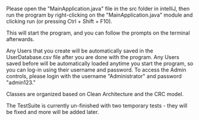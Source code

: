 Please open the "MainApplication.java" file in the src folder in intelliJ, then run the program by right-clicking
on the "MainApplication.java" module and clicking run (or pressing Ctrl + Shift + F10).

This will start the program, and you can follow the prompts on the terminal afterwards.

Any Users that you create will be automatically saved in the UserDatabase.csv file after you are done with the program.
Any Users saved before will be automatically loaded anytime you start the program, so you can log-in using
their username and password. To access the Admin controls, please login with the username "Administrator" and password "admin123."

Classes are organized based on Clean Architecture and the CRC model.

The TestSuite is currently un-finished with two temporary tests - they will be fixed and more will be added later.

